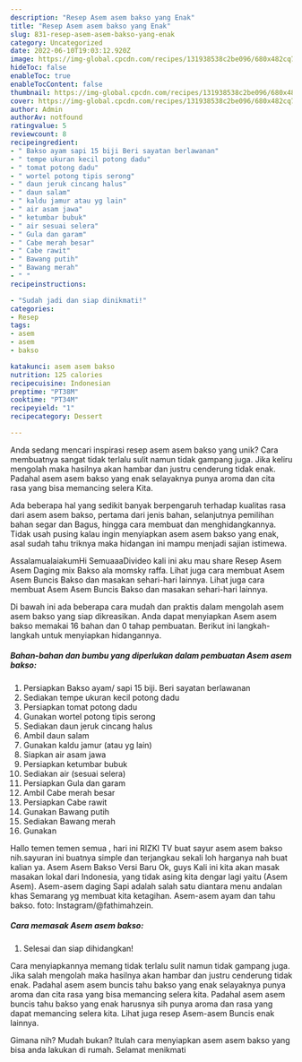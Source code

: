 ```yaml
---
description: "Resep Asem asem bakso yang Enak"
title: "Resep Asem asem bakso yang Enak"
slug: 831-resep-asem-asem-bakso-yang-enak
category: Uncategorized
date: 2022-06-10T19:03:12.920Z
image: https://img-global.cpcdn.com/recipes/131938538c2be096/680x482cq70/asem-asem-bakso-foto-resep-utama.jpg
hideToc: false
enableToc: true
enableTocContent: false
thumbnail: https://img-global.cpcdn.com/recipes/131938538c2be096/680x482cq70/asem-asem-bakso-foto-resep-utama.jpg
cover: https://img-global.cpcdn.com/recipes/131938538c2be096/680x482cq70/asem-asem-bakso-foto-resep-utama.jpg
author: Admin
authorAv: notfound
ratingvalue: 5
reviewcount: 8
recipeingredient:
- " Bakso ayam sapi 15 biji Beri sayatan berlawanan"
- " tempe ukuran kecil potong dadu"
- " tomat potong dadu"
- " wortel potong tipis serong"
- " daun jeruk cincang halus"
- " daun salam"
- " kaldu jamur atau yg lain"
- " air asam jawa"
- " ketumbar bubuk"
- " air sesuai selera"
- " Gula dan garam"
- " Cabe merah besar"
- " Cabe rawit"
- " Bawang putih"
- " Bawang merah"
- " "
recipeinstructions:

- "Sudah jadi dan siap dinikmati!"
categories:
- Resep
tags:
- asem
- asem
- bakso

katakunci: asem asem bakso 
nutrition: 125 calories
recipecuisine: Indonesian
preptime: "PT38M"
cooktime: "PT34M"
recipeyield: "1"
recipecategory: Dessert

---
```





Anda sedang mencari inspirasi resep asem asem bakso yang unik? Cara membuatnya sangat tidak terlalu sulit namun tidak gampang juga. Jika keliru mengolah maka hasilnya akan hambar dan justru cenderung tidak enak. Padahal asem asem bakso yang enak selayaknya punya aroma dan cita rasa yang bisa memancing selera Kita.





Ada beberapa hal yang sedikit banyak berpengaruh terhadap kualitas rasa dari asem asem bakso, pertama dari jenis bahan, selanjutnya pemilihan bahan segar dan Bagus, hingga cara membuat dan menghidangkannya. Tidak usah pusing kalau ingin menyiapkan asem asem bakso yang enak,      asal sudah tahu triknya maka hidangan ini mampu menjadi sajian istimewa.














AssalamualaiakumHi SemuaaaDivideo kali ini aku mau share Resep Asem Asem Daging mix Bakso ala momsky raffa. Lihat juga cara membuat Asem Asem Buncis Bakso dan masakan sehari-hari lainnya. Lihat juga cara membuat Asem Asem Buncis Bakso dan masakan sehari-hari lainnya.






Di bawah ini ada beberapa cara mudah dan praktis dalam mengolah asem asem bakso yang siap dikreasikan. Anda dapat menyiapkan Asem asem bakso memakai 16 bahan dan 0 tahap pembuatan. Berikut ini langkah-langkah untuk menyiapkan hidangannya.

<!--inarticleads1-->

##### Bahan-bahan dan bumbu yang diperlukan dalam pembuatan Asem asem bakso:

1. Persiapkan  Bakso ayam/ sapi 15 biji. Beri sayatan berlawanan
1. Sediakan  tempe ukuran kecil potong dadu
1. Persiapkan  tomat potong dadu
1. Gunakan  wortel potong tipis serong
1. Sediakan  daun jeruk cincang halus
1. Ambil  daun salam
1. Gunakan  kaldu jamur (atau yg lain)
1. Siapkan  air asam jawa
1. Persiapkan  ketumbar bubuk
1. Sediakan  air (sesuai selera)
1. Persiapkan  Gula dan garam
1. Ambil  Cabe merah besar
1. Persiapkan  Cabe rawit
1. Gunakan  Bawang putih
1. Sediakan  Bawang merah
1. Gunakan  


Hallo temen temen semua , hari ini RIZKI TV buat sayur asem asem bakso nih.sayuran ini buatnya simple dan terjangkau sekali loh harganya nah buat kalian ya. Asem Asem Bakso Versi Baru Ok, guys Kali ini kita akan masak masakan lokal dari Indonesia, yang tidak asing kita dengar lagi yaitu (Asem Asem). Asem-asem daging Sapi adalah salah satu diantara menu andalan khas Semarang yg membuat kita ketagihan. Asem-asem ayam dan tahu bakso. foto: Instagram/@fathimahzein. 

<!--inarticleads2-->

##### Cara memasak Asem asem bakso:


1. Selesai dan siap dihidangkan!

Cara menyiapkannya memang tidak terlalu sulit namun tidak gampang juga. Jika salah mengolah maka hasilnya akan hambar dan justru cenderung tidak enak. Padahal asem asem buncis tahu bakso yang enak selayaknya punya aroma dan cita rasa yang bisa memancing selera kita. Padahal asem asem buncis tahu bakso yang enak harusnya sih punya aroma dan rasa yang dapat memancing selera kita. Lihat juga resep Asem-asem Buncis enak lainnya. 

Gimana nih? Mudah bukan? Itulah cara menyiapkan asem asem bakso yang bisa anda lakukan di rumah. Selamat menikmati
